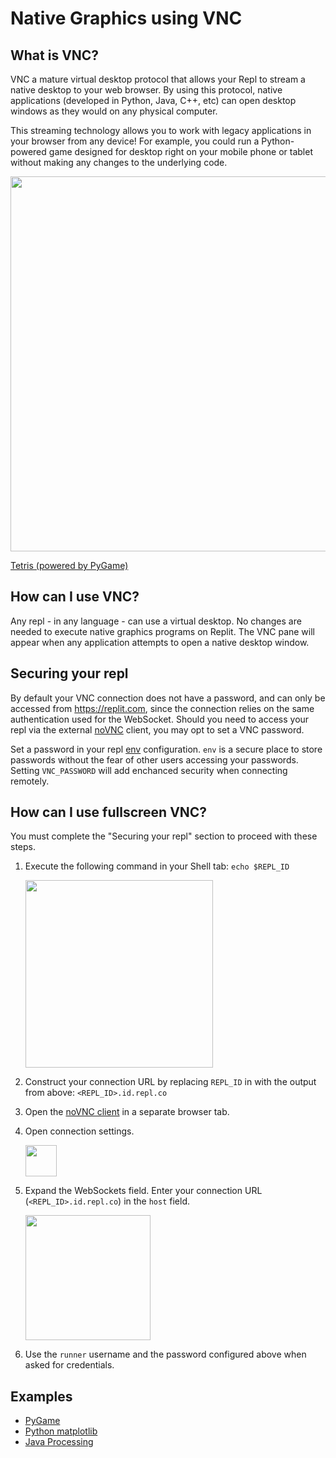 # Native Graphics using VNC 

## What is VNC?

VNC a mature virtual desktop protocol that allows your Repl to stream a native desktop to your web browser. By using this protocol, native applications (developed in Python, Java, C++, etc) can open desktop windows as they would on any physical computer. 

This streaming technology allows you to work with legacy applications in your browser from any device! For example, you could run a Python-powered game designed for desktop right on your mobile phone or tablet without making any changes to the underlying code.

<img style="width:600px" src="https://docs.replit.com/images/vnc/tetris.png"/>

<a href="https://replit.com/@demcrepl/Tetris-in-Pygame" target="_blank">Tetris (powered by PyGame)</a>

## How can I use VNC?

Any repl - in any language - can use a virtual desktop. No changes are needed to execute native graphics programs on Replit. The VNC pane will appear when any application attempts to open a native desktop window.


## Securing your repl 

By default your VNC connection does not have a password, and can only be accessed from https://replit.com, since the connection relies on the same authentication used for the WebSocket. Should you need to access your repl via the external [noVNC](https://novnc.com) client, you may opt to set a VNC password.

Set a password in your repl [env](https://docs.replit.com/repls/secret-keys) configuration.  `env` is a secure place to store passwords without the fear of other users accessing your passwords. Setting `VNC_PASSWORD` will add enchanced security when connecting remotely.

## How can I use fullscreen VNC?

You must complete the "Securing your repl" section to proceed with these steps.

1. Execute the following command in your Shell tab: `echo $REPL_ID`

   <img style="width:300px" src="https://docs.replit.com/images/vnc/replid.png"/>

2. Construct your connection URL by replacing `REPL_ID` in with the output from above: `<REPL_ID>.id.repl.co`

3. Open the [noVNC client](https://novnc.com/noVNC/vnc.html) in a separate browser tab.

4. Open connection settings.

   <img style="width:50px" src="https://docs.replit.com/images/vnc/settings.png"/>

5. Expand the WebSockets field. Enter your connection URL (`<REPL_ID>.id.repl.co`) in the `host` field.

   <img style="width:200px" src="https://docs.replit.com/images/vnc/host.png"/>

6. Use the `runner` username and the password configured above when asked for credentials.

## Examples

- <a href="https://replit.com/@demcrepl/Tetris-in-Pygame" target="_blank">PyGame</a>
- <a href="https://replit.com/@amasad/docs-matplotlib" target="_blank">Python matplotlib</a>
- <a href="https://replit.com/@sigcse2021/Game-of-Life-demcrepl" target="_blank">Java Processing</a>
